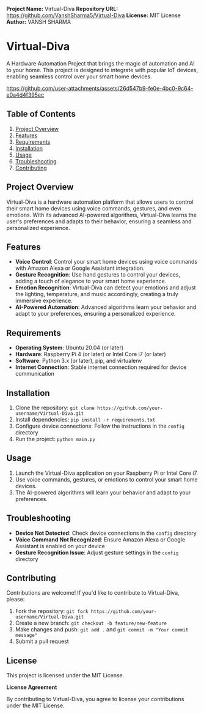 **Project Name:** Virtual-Diva
**Repository URL:** https://github.com/VanshSharma5/Virtual-Diva
**License:** MIT License
**Author:** VANSH SHARMA

# Virtual-Diva

A Hardware Automation Project that brings the magic of automation and AI to your home. This project is designed to
integrate with popular IoT devices, enabling seamless control over your smart home devices.


https://github.com/user-attachments/assets/26d547b9-fe0e-4bc0-9c64-e0a4d4f395ec



## Table of Contents

1. [Project Overview](#project-overview)
2. [Features](#features)
3. [Requirements](#requirements)
4. [Installation](#installation)
5. [Usage](#usage)
6. [Troubleshooting](#troubleshooting)
7. [Contributing](#contributing)

## Project Overview

Virtual-Diva is a hardware automation platform that allows users to control their smart home devices using voice
commands, gestures, and even emotions. With its advanced AI-powered algorithms, Virtual-Diva learns the user's
preferences and adapts to their behavior, ensuring a seamless and personalized experience.

## Features

* **Voice Control**: Control your smart home devices using voice commands with Amazon Alexa or Google Assistant
integration.
* **Gesture Recognition**: Use hand gestures to control your devices, adding a touch of elegance to your smart
home experience.
* **Emotion Recognition**: Virtual-Diva can detect your emotions and adjust the lighting, temperature, and music
accordingly, creating a truly immersive experience.
* **AI-Powered Automation**: Advanced algorithms learn your behavior and adapt to your preferences, ensuring a
personalized experience.

## Requirements

* **Operating System**: Ubuntu 20.04 (or later)
* **Hardware**: Raspberry Pi 4 (or later) or Intel Core i7 (or later)
* **Software**: Python 3.x (or later), pip, and virtualenv
* **Internet Connection**: Stable internet connection required for device communication

## Installation

1. Clone the repository: `git clone https://github.com/your-username/Virtual-Diva.git`
2. Install dependencies: `pip install -r requirements.txt`
3. Configure device connections: Follow the instructions in the `config` directory
4. Run the project: `python main.py`

## Usage

1. Launch the Virtual-Diva application on your Raspberry Pi or Intel Core i7.
2. Use voice commands, gestures, or emotions to control your smart home devices.
3. The AI-powered algorithms will learn your behavior and adapt to your preferences.

## Troubleshooting

* **Device Not Detected**: Check device connections in the `config` directory
* **Voice Command Not Recognized**: Ensure Amazon Alexa or Google Assistant is enabled on your device
* **Gesture Recognition Issue**: Adjust gesture settings in the `config` directory

## Contributing

Contributions are welcome! If you'd like to contribute to Virtual-Diva, please:

1. Fork the repository: `git fork https://github.com/your-username/Virtual-Diva.git`
2. Create a new branch: `git checkout -b feature/new-feature`
3. Make changes and push: `git add .` and `git commit -m "Your commit message"`
4. Submit a pull request

## License

This project is licensed under the MIT License.

**License Agreement**

By contributing to Virtual-Diva, you agree to license your contributions under the MIT License.
